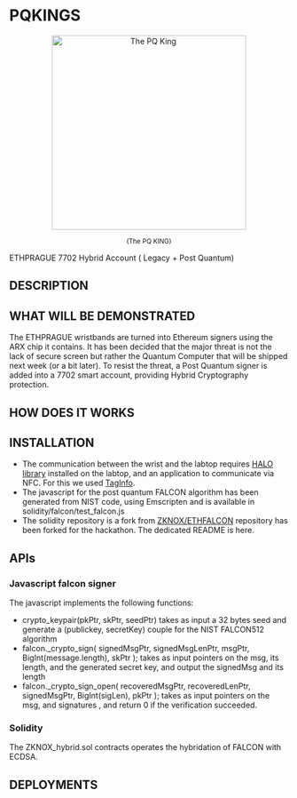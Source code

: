 # PQKINGS

<p align="center">
  <img src="https://github.com/user-attachments/assets/9cc3feef-405e-4003-afbc-5d7730ff0326" alt="The PQ King" width="350"/>
</p>
<p align="center">
  <small>(The PQ KING)</small>
</p>


ETHPRAGUE 7702 Hybrid Account ( Legacy + Post Quantum)

## DESCRIPTION

## WHAT WILL BE DEMONSTRATED

The ETHPRAGUE wristbands are turned into Ethereum signers using the ARX chip it contains. It has been decided that the major threat is not the lack of secure screen but rather the Quantum 
Computer that will be shipped next week (or a bit later). To resist the threat, a Post Quantum signer is added into a 7702 smart account, providing Hybrid Cryptography protection.

## HOW DOES IT WORKS

## INSTALLATION

- The communication between the wrist and the labtop requires [HALO library](https://github.com/arx-research/libhalo) installed on the labtop, and an application to communicate via NFC. For this we used [TagInfo](https://play.google.com/store/apps/details?id=com.nxp.taginfolite&hl=fr).
- The javascript for the post quantum FALCON algorithm has been generated from NIST code, using Emscripten and is available in solidity/falcon/test_falcon.js
- The solidity repository is a fork from [ZKNOX/ETHFALCON](https://github.com/ZKNoxHQ/ETHFALCON) repository has been forked for the hackathon. The dedicated README is here.




## APIs

### Javascript falcon signer
The javascript implements the following functions:
- crypto_keypair(pkPtr, skPtr, seedPtr) takes as input a 32 bytes seed and generate a (publickey, secretKey) couple for the NIST FALCON512 algorithm
- falcon._crypto_sign(
    signedMsgPtr,
    signedMsgLenPtr,
    msgPtr,
    BigInt(message.length), 
    skPtr
  ); takes as input pointers on the msg, its length, and the generated secret key, and output the signedMsg and its length
- falcon._crypto_sign_open(
  recoveredMsgPtr,
  recoveredLenPtr,
  signedMsgPtr,
  BigInt(sigLen), 
  pkPtr
);
takes as input pointers on the msg, and signatures , and return 0 if the verification succeeded. 

### Solidity

The ZKNOX_hybrid.sol contracts operates the hybridation of FALCON with ECDSA.

## DEPLOYMENTS
